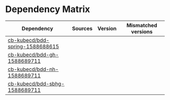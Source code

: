 # Dependency Matrix

Dependency | Sources | Version | Mismatched versions
---------- | ------- | ------- | -------------------
[cb-kubecd/bdd-spring-1588688615](https://github.com/cb-kubecd/bdd-spring-1588688615.git) |  | []() | 
[cb-kubecd/bdd-gh-1588689711](https://github.com/cb-kubecd/bdd-gh-1588689711.git) |  | []() | 
[cb-kubecd/bdd-nh-1588689711](https://github.com/cb-kubecd/bdd-nh-1588689711.git) |  | []() | 
[cb-kubecd/bdd-sbhg-1588689711](https://github.com/cb-kubecd/bdd-sbhg-1588689711.git) |  | []() | 
